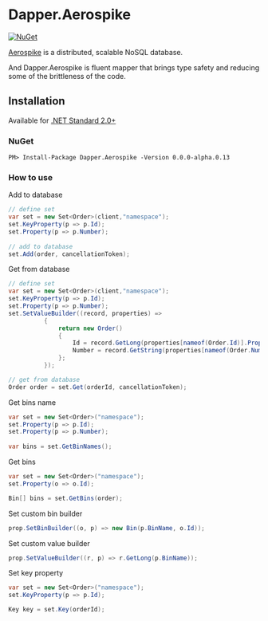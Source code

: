 
[projectUri]: https://github.com/AChehre/Dapper.Aerospike
[projectGit]: git@github.com:AChehre/Dapper.Aerospike.git


# Dapper.Aerospike
[![NuGet](https://img.shields.io/nuget/v/Dapper.Aerospike.svg)](https://www.nuget.org/packages/Dapper.Aerospike)

[Aerospike](https://github.com/aerospike) is a distributed, scalable NoSQL database.

And Dapper.Aerospike is fluent mapper that brings type safety and reducing some of the brittleness of the code.

## Installation
Available for [.NET Standard 2.0+](https://docs.microsoft.com/en-gb/dotnet/standard/net-standard)

### NuGet
```
PM> Install-Package Dapper.Aerospike -Version 0.0.0-alpha.0.13
```

### How to use
Add to database
```C#
// define set
var set = new Set<Order>(client,"namespace");
set.KeyProperty(p => p.Id);
set.Property(p => p.Number);
          
// add to database           
set.Add(order, cancellationToken);
```

Get from database
```C#
// define set
var set = new Set<Order>(client,"namespace");
set.KeyProperty(p => p.Id);
set.Property(p => p.Number);
set.SetValueBuilder((record, properties) =>
          {
              return new Order()
              {
                  Id = record.GetLong(properties[nameof(Order.Id)].PropertyName),
                  Number = record.GetString(properties[nameof(Order.Number)].PropertyName)
              };
          });

// get from database
Order order = set.Get(orderId, cancellationToken);        
```


Get bins name
```C#
var set = new Set<Order>("namespace");
set.Property(p => p.Id);
set.Property(p => p.Number);
          
var bins = set.GetBinNames();
```
Get bins
```C#
var set = new Set<Order>("namespace");
set.Property(o => o.Id);

Bin[] bins = set.GetBins(order);
```
Set custom bin builder
```C#
prop.SetBinBuilder((o, p) => new Bin(p.BinName, o.Id));
```
Set custom value builder
```C#
prop.SetValueBuilder((r, p) => r.GetLong(p.BinName));
```
Set key property
```C#
var set = new Set<Order>("namespace");
set.KeyProperty(p => p.Id);

Key key = set.Key(orderId);
```
